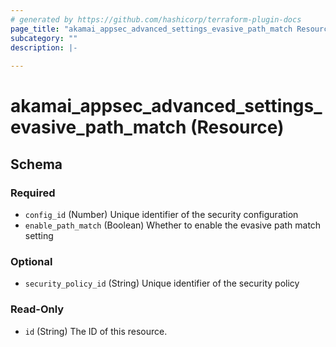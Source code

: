 ```yaml
---
# generated by https://github.com/hashicorp/terraform-plugin-docs
page_title: "akamai_appsec_advanced_settings_evasive_path_match Resource - akamai"
subcategory: ""
description: |-
  
---
```


# akamai_appsec_advanced_settings_evasive_path_match (Resource)





<!-- schema generated by tfplugindocs -->
## Schema

### Required

- `config_id` (Number) Unique identifier of the security configuration
- `enable_path_match` (Boolean) Whether to enable the evasive path match setting

### Optional

- `security_policy_id` (String) Unique identifier of the security policy

### Read-Only

- `id` (String) The ID of this resource.
